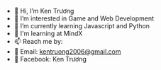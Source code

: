 - 👋 Hi, I’m Ken Trương
- 👀 I’m interested in Game and Web Development
- 🌱 I’m currently learning Javascript and Python
- 💞️ I'm learning at MindX
- 📫 Reach me by: 
- 🚚 Email: kentruong2006@gmail.com
- 🚚 Facebook: Ken Trương
<!---
Ken-tech411/Ken-tech411 is a ✨ special ✨ repository because its `README.md` (this file) appears on your GitHub profile.
You can click the Preview link to take a look at your changes.
--->
